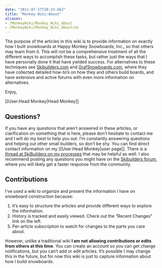 ```yaml
---
date: "2011-07-17T20:33:46Z"
title: "Monkey Wiki:About"
aliases:
- /MonkeyWiki/Monkey_Wiki_About
- /MonkeyWiki/Monkey_Wiki_About/en
---
```

The purpose of the articles in this wiki is to provide information on exactly how I built snowboards at Happy Monkey Snowboards, Inc., so that others may learn from it. This will not be a comprehensive treatment of all the different ways to accomplish these tasks, but rather just the ways that I have personally done it that have yielded success. For alternatives to these techniques see [Skibuilders.com](http://www.skibuilders.com) and [GrafSnowboards.com](http://www.grafsnowboards.com), where they have collected detailed how-to’s on how they and others build boards, and have extensive and active forums with even more information on alternatives.

Enjoy,

[[User:Head Monkey|Head Monkey]]

## Questions? 

If you have any questions that aren’t answered in these articles, or clarification on something that is here, please don’t hesitate to contact me and I will do my best to help you out. I’m constantly answering questions and helping out other small builders, so don’t be shy. You can find direct contact information on my [[User:Head Monkey|user page]]. There is a [thread at SkiBuilders on my processes](http://www.skibuilders.com/phpBB2/viewtopic.php?t=2116) that may be helpful as well. I also recommend posting any questions you might have on the [Skibuilders forum](http://www.skibuilders.com/phpBB2/), where you will likely get a faster response from the community.

## Contributions

I’ve used a wiki to organize and present the information I have on snowboard construction because:

1. It’s easy to structure the articles and provide different ways to explore the information.
1. History is tracked and easily viewed. Check out the “Recent Changes” link on the left.
1. Per-article subscription to watch for changes to the parts you care about.

However, unlike a traditional wiki **I am not allowing contributions or edits from others at this time**. You can create an account so you can get change notifications, but you can’t add or edit articles. It’s possible I may change this in the future, but for now this wiki is just to capture information about how I build snowboards.

